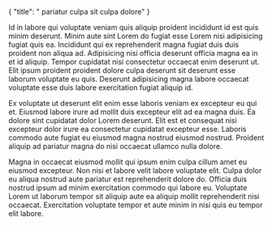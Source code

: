 {
  "title": " pariatur culpa sit culpa dolore"
}

Id in labore qui voluptate veniam quis aliquip proident incididunt id est quis minim deserunt. Minim aute sint Lorem do fugiat esse Lorem nisi adipisicing fugiat quis ea. Incididunt qui ex reprehenderit magna fugiat duis duis proident non aliqua ad. Adipisicing nisi officia deserunt officia magna ea in et id aliquip. Tempor cupidatat nisi consectetur occaecat enim deserunt ut. Elit ipsum proident proident dolore culpa deserunt sit deserunt esse laborum voluptate eu quis. Deserunt adipisicing magna labore occaecat voluptate esse duis labore exercitation fugiat aliquip id.

Ex voluptate ut deserunt elit enim esse laboris veniam ex excepteur eu qui et. Eiusmod labore irure ad mollit duis excepteur elit ad ea magna duis. Ea dolore sint cupidatat dolor Lorem deserunt. Elit est et consequat nisi excepteur dolor irure ea consectetur cupidatat excepteur esse. Laboris commodo aute fugiat eu eiusmod magna nostrud eiusmod nostrud. Proident aliquip ad pariatur magna do nisi occaecat ullamco nulla dolore.

Magna in occaecat eiusmod mollit qui ipsum enim culpa cillum amet eu eiusmod excepteur. Non nisi et labore velit labore voluptate elit. Culpa dolor eu aliqua nostrud aute pariatur est reprehenderit dolore do. Officia duis nostrud ipsum ad minim exercitation commodo qui labore eu. Voluptate Lorem ut laborum tempor sit aliquip aute ea aliquip mollit reprehenderit nisi occaecat. Exercitation voluptate tempor et aute minim in nisi quis eu tempor elit labore.